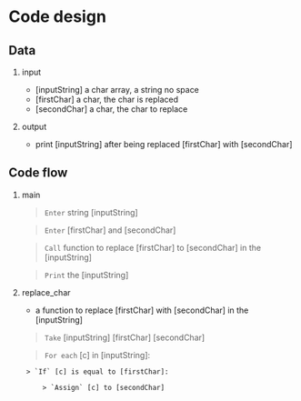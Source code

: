 
# Code design

## Data
1. input
	- [inputString] a char array, a string no space
	- [firstChar] a char, the char is replaced
	- [secondChar] a char, the char to replace

2. output
	- print [inputString] after being replaced [firstChar] with [secondChar]

## Code flow
1. main
	> `Enter` string [inputString]

	> `Enter` [firstChar] and [secondChar]

	> `Call` function to replace [firstChar] to [secondChar] in the [inputString]

	> `Print` the [inputString]

2. replace_char
	- a function to replace [firstChar] with [secondChar] in the [inputString]

	> `Take` [inputString] [firstChar] [secondChar]

	<!-- go through each char in string -->
	> `For each` [c] in [inputString]:

		> `If` [c] is equal to [firstChar]:

			> `Assign` [c] to [secondChar]
